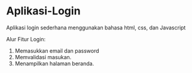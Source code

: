# Aplikasi-Login
Aplikasi login sederhana menggunakan bahasa html, css, dan Javascript

Alur Fitur Login:
1. Memasukkan email dan password
2. Memvalidasi masukan.
3. Menampilkan halaman beranda.
